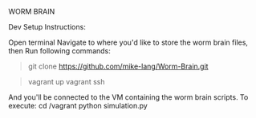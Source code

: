WORM BRAIN

Dev Setup Instructions: 

Open terminal
Navigate to where you'd like to store the worm brain files, then
Run following commands:

> git clone https://github.com/mike-lang/Worm-Brain.git

> vagrant up
> vagrant ssh

And you'll be connected to the VM containing the worm brain scripts.
To execute:
cd /vagrant
python simulation.py
